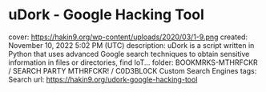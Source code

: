 # uDork - Google Hacking Tool

cover: https://hakin9.org/wp-content/uploads/2020/03/1-9.png
created: November 10, 2022 5:02 PM (UTC)
description: uDork is a script written in Python that uses advanced Google search techniques to obtain sensitive information in files or directories, find IoT...
folder: BOOKMRKS-MTHRFCKR / SEARCH PARTY MTHRFCKR! / C0D3BL0CK Custom Search Engines
tags: Search
url: https://hakin9.org/udork-google-hacking-tool
